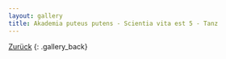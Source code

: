 ```yaml
---
layout: gallery
title: Akademia puteus putens - Scientia vita est 5 - Tanz
---
```


[Zurück](..)
{: .gallery_back}
